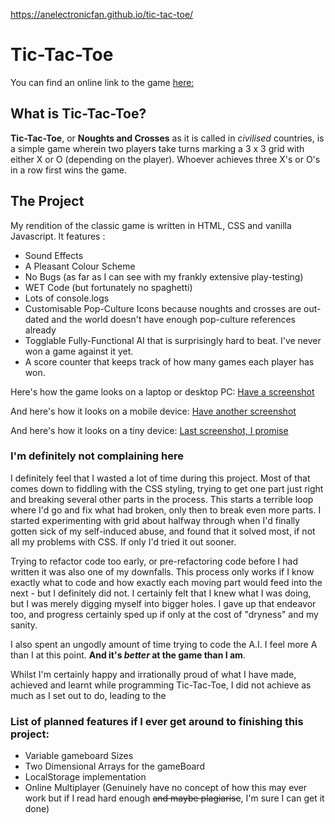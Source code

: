 https://anelectronicfan.github.io/tic-tac-toe/

# Tic-Tac-Toe

You can find an online link to the game [here:](https://anelectronicfan.github.io/tic-tac-toe/)

## What is Tic-Tac-Toe?

**Tic-Tac-Toe**, or **Noughts and Crosses** as it is called in _civilised_ countries, is a simple game wherein two players take turns marking a 3 x 3 grid with either X or O (depending on the player). Whoever achieves three X's or O's in a row first wins the game. 

## The Project

My rendition of the classic game is written in HTML, CSS and vanilla Javascript. It features :

- Sound Effects
- A Pleasant Colour Scheme
- No Bugs (as far as I can see with my frankly extensive play-testing)
- WET Code (but fortunately no spaghetti)
- Lots of console.logs
- Customisable Pop-Culture Icons because noughts and crosses are out-dated and the world doesn't have enough pop-culture references already
- Togglable Fully-Functional AI that is surprisingly hard to beat. I've never won a game against it yet.
- A score counter that keeps track of how many games each player has won.

Here's how the game looks on a laptop or desktop PC:
[Have a screenshot](images/tic-tac-toe-desktop)

And here's how it looks on a mobile device:
[Have another screenshot](images/tic-tac-toe-mobile)

And here's how it looks on a tiny device:
[Last screenshot, I promise](images/tic-tac-toe-tiny)



### I'm definitely not complaining here

I definitely feel that I wasted a lot of time during this project. Most of that comes down to fiddling with the CSS styling, trying to get one part just right and breaking several other parts in the process. This starts a terrible loop where I'd go and fix what had broken, only then to break even more parts. I started experimenting with grid about halfway through when I'd finally gotten sick of my self-induced abuse, and found that it solved most, if not all my problems with CSS. If only I'd tried it out sooner.

Trying to refactor code too early, or pre-refactoring code before I had written it was also one of my downfalls. This process only works if I know exactly what to code and how exactly each moving part would feed into the next - but I definitely did not. I certainly felt that I knew what I was doing, but I was merely digging myself into bigger holes. I gave up that endeavor too, and progress certainly sped up if only at the cost of "dryness" and my sanity.

I also spent an ungodly amount of time trying to code the A.I. I feel more A than I at this point. **And it's _better_ at the game than I am**. 

Whilst I'm certainly happy and irrationally proud of what I have made, achieved and learnt while programming Tic-Tac-Toe, I did not achieve as much as I set out to do, leading to the

### List of planned features if I ever get around to finishing this project:

- Variable gameboard Sizes
- Two Dimensional Arrays for the gameBoard
- LocalStorage implementation
- Online Multiplayer (Genuinely have no concept of how this may ever work but if I read hard enough ~~and maybe plagiarise~~, I'm sure I can get it done)